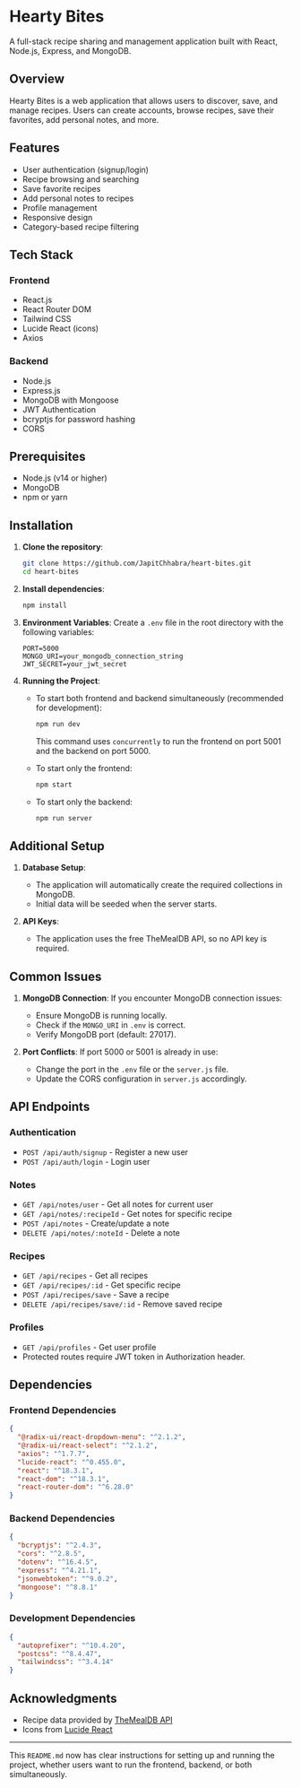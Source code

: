 # Hearty Bites

A full-stack recipe sharing and management application built with React, Node.js, Express, and MongoDB.

## Overview

Hearty Bites is a web application that allows users to discover, save, and manage recipes. Users can create accounts, browse recipes, save their favorites, add personal notes, and more.

## Features

- User authentication (signup/login)
- Recipe browsing and searching
- Save favorite recipes
- Add personal notes to recipes
- Profile management
- Responsive design
- Category-based recipe filtering

## Tech Stack

### Frontend
- React.js
- React Router DOM
- Tailwind CSS
- Lucide React (icons)
- Axios

### Backend
- Node.js
- Express.js
- MongoDB with Mongoose
- JWT Authentication
- bcryptjs for password hashing
- CORS

## Prerequisites

- Node.js (v14 or higher)
- MongoDB
- npm or yarn

## Installation

1. **Clone the repository**:
   ```bash
   git clone https://github.com/JapitChhabra/heart-bites.git
   cd heart-bites
   ```

2. **Install dependencies**:
   ```bash
   npm install
   ```

3. **Environment Variables**:
   Create a `.env` file in the root directory with the following variables:
   ```plaintext
   PORT=5000
   MONGO_URI=your_mongodb_connection_string
   JWT_SECRET=your_jwt_secret
   ```

4. **Running the Project**:

   - To start both frontend and backend simultaneously (recommended for development):
     ```bash
     npm run dev
     ```
     This command uses `concurrently` to run the frontend on port 5001 and the backend on port 5000.

   - To start only the frontend:
     ```bash
     npm start
     ```

   - To start only the backend:
     ```bash
     npm run server
     ```

## Additional Setup

1. **Database Setup**:
   - The application will automatically create the required collections in MongoDB.
   - Initial data will be seeded when the server starts.

2. **API Keys**:
   - The application uses the free TheMealDB API, so no API key is required.

## Common Issues

1. **MongoDB Connection**:
   If you encounter MongoDB connection issues:
   - Ensure MongoDB is running locally.
   - Check if the `MONGO_URI` in `.env` is correct.
   - Verify MongoDB port (default: 27017).

2. **Port Conflicts**:
   If port 5000 or 5001 is already in use:
   - Change the port in the `.env` file or the `server.js` file.
   - Update the CORS configuration in `server.js` accordingly.

## API Endpoints

### Authentication
- `POST /api/auth/signup` - Register a new user
- `POST /api/auth/login` - Login user

### Notes
- `GET /api/notes/user` - Get all notes for current user
- `GET /api/notes/:recipeId` - Get notes for specific recipe
- `POST /api/notes` - Create/update a note
- `DELETE /api/notes/:noteId` - Delete a note

### Recipes
- `GET /api/recipes` - Get all recipes
- `GET /api/recipes/:id` - Get specific recipe
- `POST /api/recipes/save` - Save a recipe
- `DELETE /api/recipes/save/:id` - Remove saved recipe

### Profiles
- `GET /api/profiles` - Get user profile
- Protected routes require JWT token in Authorization header.

## Dependencies

### Frontend Dependencies
```json
{
  "@radix-ui/react-dropdown-menu": "^2.1.2",
  "@radix-ui/react-select": "^2.1.2",
  "axios": "^1.7.7",
  "lucide-react": "^0.455.0",
  "react": "^18.3.1",
  "react-dom": "^18.3.1",
  "react-router-dom": "^6.28.0"
}
```

### Backend Dependencies
```json
{
  "bcryptjs": "^2.4.3",
  "cors": "^2.8.5",
  "dotenv": "^16.4.5",
  "express": "^4.21.1",
  "jsonwebtoken": "^9.0.2",
  "mongoose": "^8.8.1"
}
```

### Development Dependencies
```json
{
  "autoprefixer": "^10.4.20",
  "postcss": "^8.4.47",
  "tailwindcss": "^3.4.14"
}
```

## Acknowledgments

- Recipe data provided by [TheMealDB API](https://www.themealdb.com/api.php)
- Icons from [Lucide React](https://lucide.dev/)

---

This `README.md` now has clear instructions for setting up and running the project, whether users want to run the frontend, backend, or both simultaneously.